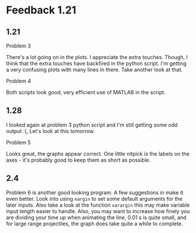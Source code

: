 # Feedback 1.21

## 1.21
Problem 3

There's a lot going on in the plots. I appreciate the extra touches. Though, I think that the extra touches have backfired in the python script. I'm getting a very confusing plots with many lines in there. Take another look at that.

Problem 4

Both scripts look good, very efficient use of MATLAB in the script.
## 1.28
I looked again at problem 3 python script and I'm still getting some odd output :(, Let's look at this tomorrow.

Problem 5 

Looks great, the graphs appear correct. One little nitpick is the labels on the axes - it's probably good to keep them as short as possible.

## 2.4
Problem 6 is another good looking program. A few suggestions in make it even better. Look into using `nargin` to set some default arguments for the later inputs. Also take a look at the function `varargin` this may make variable input length easier to handle. Also, you may want to increase how finely you are dividing your time up when animating the line, 0.01 s is quite small, and for large range projectiles, the graph does take quite a while to complete.
